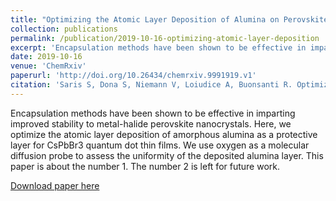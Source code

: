 ```yaml
---
title: "Optimizing the Atomic Layer Deposition of Alumina on Perovskite Nanocrystal Films by Using O2 as a Molecular Probe"
collection: publications
permalink: /publication/2019-10-16-optimizing-atomic-layer-deposition
excerpt: 'Encapsulation methods have been shown to be effective in imparting improved stability to metal-halide perovskite nanocrystals. Here, we optimize the atomic layer deposition of amorphous alumina as a protective layer for CsPbBr3 quantum dot thin films. We use oxygen as a molecular diffusion probe to assess the uniformity of the deposited alumina layer.'
date: 2019-10-16
venue: 'ChemRxiv'
paperurl: 'http://doi.org/10.26434/chemrxiv.9991919.v1'
citation: 'Saris S, Dona S, Niemann V, Loiudice A, Buonsanti R. Optimizing the Atomic Layer Deposition of Alumina on Perovskite Nanocrystal Films by Using O2 as a Molecular Probe. ChemRxiv; 2019. DOI: 10.26434/chemrxiv.9991919.v1.'
---
```

Encapsulation methods have been shown to be effective in imparting improved stability to metal-halide perovskite nanocrystals. Here, we optimize the atomic layer deposition of amorphous alumina as a protective layer for CsPbBr3 quantum dot thin films. We use oxygen as a molecular diffusion probe to assess the uniformity of the deposited alumina layer.
This paper is about the number 1. The number 2 is left for future work.

[Download paper here](http://academicpages.github.io/files/optimizing-atomic-layer-deposition.pdf)
